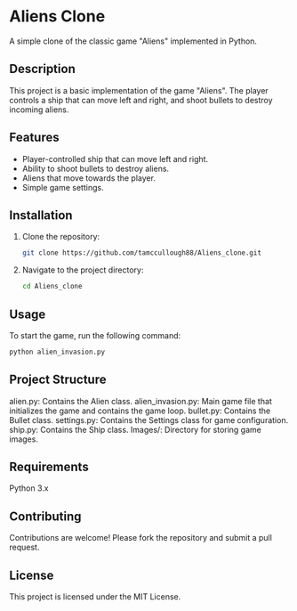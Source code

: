 # Aliens Clone

A simple clone of the classic game "Aliens" implemented in Python.

## Description

This project is a basic implementation of the game "Aliens". The player controls a ship that can move left and right, and shoot bullets to destroy incoming aliens.

## Features

- Player-controlled ship that can move left and right.
- Ability to shoot bullets to destroy aliens.
- Aliens that move towards the player.
- Simple game settings.

## Installation

1. Clone the repository:
    ```bash
    git clone https://github.com/tamccullough88/Aliens_clone.git
    ```
2. Navigate to the project directory:
    ```bash
    cd Aliens_clone
    ```

## Usage

To start the game, run the following command:
```bash
python alien_invasion.py
```

## Project Structure

alien.py: Contains the Alien class.
alien_invasion.py: Main game file that initializes the game and contains the game loop.
bullet.py: Contains the Bullet class.
settings.py: Contains the Settings class for game configuration.
ship.py: Contains the Ship class.
Images/: Directory for storing game images.

## Requirements

Python 3.x

## Contributing

Contributions are welcome! Please fork the repository and submit a pull request.

## License

This project is licensed under the MIT License.
